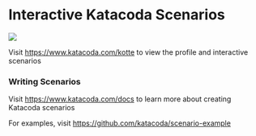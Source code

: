 # Interactive Katacoda Scenarios

[![](http://shields.katacoda.com/katacoda/kotte/count.svg)](https://www.katacoda.com/kotte "Get your profile on Katacoda.com")

Visit https://www.katacoda.com/kotte to view the profile and interactive scenarios

### Writing Scenarios
Visit https://www.katacoda.com/docs to learn more about creating Katacoda scenarios

For examples, visit https://github.com/katacoda/scenario-example
